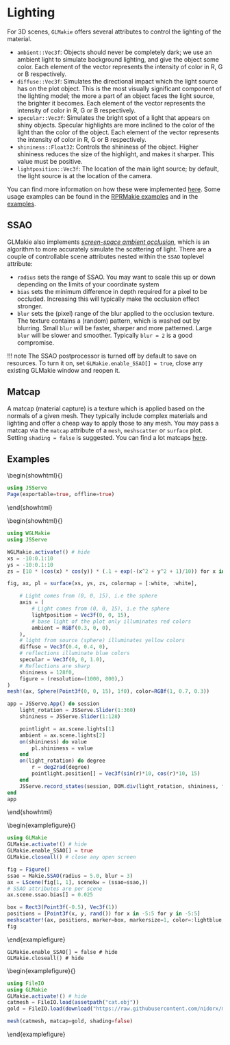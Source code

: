 # Lighting

For 3D scenes, `GLMakie` offers several attributes to control the lighting of the material.

- `ambient::Vec3f`: Objects should never be completely dark; we use an ambient light to simulate background lighting, and give the object some color. Each element of the vector represents the intensity of color in R, G or B respectively.
- `diffuse::Vec3f`: Simulates the directional impact which the light source has on the plot object. This is the most visually significant component of the lighting model; the more a part of an object faces the light source, the brighter it becomes. Each element of the vector represents the intensity of color in R, G or B respectively.
- `specular::Vec3f`: Simulates the bright spot of a light that appears on shiny objects. Specular highlights are more inclined to the color of the light than the color of the object. Each element of the vector represents the intensity of color in R, G or B respectively.
- `shininess::Float32`: Controls the shininess of the object. Higher shininess reduces the size of the highlight, and makes it sharper. This value must be positive.
- `lightposition::Vec3f`: The location of the main light source; by default, the light source is at the location of the camera.

You can find more information on how these were implemented [here](https://learnopengl.com/Lighting/Basic-Lighting).
Some usage examples can be found in the [RPRMakie examples](https://makie.juliaplots.org/stable/documentation/backends/rprmakie/) and in the [examples](https://makie.juliaplots.org/stable/documentation/lighting/#examples).

## SSAO

GLMakie also implements [_screen-space ambient occlusion_](https://learnopengl.com/Advanced-Lighting/SSAO), which is an algorithm to more accurately simulate the scattering of light. There are a couple of controllable scene attributes nested within the `SSAO` toplevel attribute:

- `radius` sets the range of SSAO. You may want to scale this up or
  down depending on the limits of your coordinate system
- `bias` sets the minimum difference in depth required for a pixel to
  be occluded. Increasing this will typically make the occlusion
  effect stronger.
- `blur` sets the (pixel) range of the blur applied to the occlusion texture.
  The texture contains a (random) pattern, which is washed out by
  blurring. Small `blur` will be faster, sharper and more patterned.
  Large `blur` will be slower and smoother. Typically `blur = 2` is
  a good compromise.

!!! note
    The SSAO postprocessor is turned off by default to save on resources. To turn it on, set `GLMakie.enable_SSAO[] = true`, close any existing GLMakie window and reopen it.

## Matcap

A matcap (material capture) is a texture which is applied based on the normals of a given mesh. They typically include complex materials and lighting and offer a cheap way to apply those to any mesh. You may pass a matcap via the `matcap` attribute of a `mesh`, `meshscatter` or `surface` plot. Setting `shading = false` is suggested. You can find a lot matcaps [here](https://github.com/nidorx/matcaps).

## Examples

\begin{showhtml}{}
```julia
using JSServe
Page(exportable=true, offline=true)
```
\end{showhtml}

\begin{showhtml}{}
```julia
using WGLMakie
using JSServe

WGLMakie.activate!() # hide
xs = -10:0.1:10
ys = -10:0.1:10
zs = [10 * (cos(x) * cos(y)) * (.1 + exp(-(x^2 + y^2 + 1)/10)) for x in xs, y in ys]

fig, ax, pl = surface(xs, ys, zs, colormap = [:white, :white],

    # Light comes from (0, 0, 15), i.e the sphere
    axis = (
        # Light comes from (0, 0, 15), i.e the sphere
        lightposition = Vec3f(0, 0, 15),
        # base light of the plot only illuminates red colors
        ambient = RGBf(0.3, 0, 0),
    ),
    # light from source (sphere) illuminates yellow colors
    diffuse = Vec3f(0.4, 0.4, 0),
    # reflections illuminate blue colors
    specular = Vec3f(0, 0, 1.0),
    # Reflections are sharp
    shininess = 128f0,
    figure = (resolution=(1000, 800),)
)
mesh!(ax, Sphere(Point3f(0, 0, 15), 1f0), color=RGBf(1, 0.7, 0.3))

app = JSServe.App() do session
    light_rotation = JSServe.Slider(1:360)
    shininess = JSServe.Slider(1:128)

    pointlight = ax.scene.lights[1]
    ambient = ax.scene.lights[2]
    on(shininess) do value
        pl.shininess = value
    end
    on(light_rotation) do degree
        r = deg2rad(degree)
        pointlight.position[] = Vec3f(sin(r)*10, cos(r)*10, 15)
    end
    JSServe.record_states(session, DOM.div(light_rotation, shininess, fig))
end
app
```
\end{showhtml}

\begin{examplefigure}{}
```julia
using GLMakie
GLMakie.activate!() # hide
GLMakie.enable_SSAO[] = true
GLMakie.closeall() # close any open screen

fig = Figure()
ssao = Makie.SSAO(radius = 5.0, blur = 3)
ax = LScene(fig[1, 1], scenekw = (ssao=ssao,))
# SSAO attributes are per scene
ax.scene.ssao.bias[] = 0.025

box = Rect3(Point3f(-0.5), Vec3f(1))
positions = [Point3f(x, y, rand()) for x in -5:5 for y in -5:5]
meshscatter!(ax, positions, marker=box, markersize=1, color=:lightblue, ssao=true)
fig
```
\end{examplefigure}

```julia:disable-ssao
GLMakie.enable_SSAO[] = false # hide
GLMakie.closeall() # hide
```

\begin{examplefigure}{}
```julia
using FileIO
using GLMakie
GLMakie.activate!() # hide
catmesh = FileIO.load(assetpath("cat.obj"))
gold = FileIO.load(download("https://raw.githubusercontent.com/nidorx/matcaps/master/1024/E6BF3C_5A4719_977726_FCFC82.png"))

mesh(catmesh, matcap=gold, shading=false)
```
\end{examplefigure}
